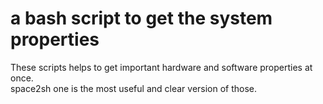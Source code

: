 # a bash script to get the system properties
These scripts helps to get important hardware and software properties at once. <br />
space2sh one is the most useful and clear version of those.
